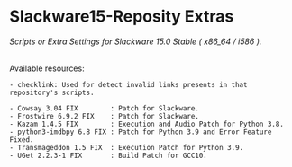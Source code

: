 # Slackware15-Reposity Extras
*Scripts or Extra Settings for Slackware 15.0 Stable ( x86_64 / i586 ).*
<br/><br/>

Available resources:
```
- checklink: Used for detect invalid links presents in that repository's scripts.

- Cowsay 3.04 FIX        : Patch for Slackware. 
- Frostwire 6.9.2 FIX    : Patch for Slackware.
- Kazam 1.4.5 FIX        : Execution and Audio Patch for Python 3.8.
- python3-imdbpy 6.8 FIX : Patch for Python 3.9 and Error Feature Fixed.
- Transmageddon 1.5 FIX  : Execution Patch for Python 3.9.
- UGet 2.2.3-1 FIX       : Build Patch for GCC10.
```
